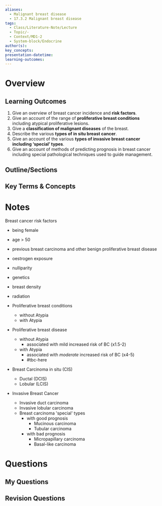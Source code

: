 ```yaml
---
aliases:
  - Malignant breast disease
  - 17.3.2 Malignant breast disease
tags:
  - Class/Literature-Note/Lecture
  - Topic/-
  - Context/MD1-2
  - System-block/Endocrine
author(s):
key_concepts:
presentation-datetime:
learning-outcomes:
---
```


# Overview
## Learning Outcomes
1. Give an overview of breast cancer incidence and **risk factors**.
2. Give an account of the range of **proliferative breast conditions** including atypical proliferative lesions.
3. Give a **classification of malignant diseases** of the breast.
4. Describe the various **types of in situ breast cancer**.
5. Give an account of the various **types of invasive breast cancer including ‘special’ types**.
6. Give an account of methods of predicting prognosis in breast cancer including special pathological techniques used to guide management.

## Outline/Sections

## Key Terms & Concepts


# Notes

Breast cancer risk factors
- being female
- age > 50 
- previous breast carcinoma and other benign proliferative breast disease
- oestrogen exposure
- nulliparity
- genetics
- breast density
- radiation

- Proliferative breast conditions
	- without Atypia
	- with Atypia

- Proliferative breast disease
	- without Atypia
		- associated with mild increased risk of BC (x1.5-2)
	- with Atypia
		- associated with *moderate* increased risk of BC (x4-5)
		- #tbc-here
- Breast Carcinoma in situ (CIS)
	- Ductal (DCIS)
	- Lobular (LCIS)
- Invasive Breast Cancer
	- Invasive duct carcinoma
	- Invasive lobular carcinoma
	- Breast carcinoma 'special' types
		- with good prognosis
			- Mucinous carcinoma
			- Tubular carcinoma
		- with bad prognosis
			- Micropapillary carcinoma
			- Basal-like carcinoma



# Questions

## My Questions
## Revision Questions




